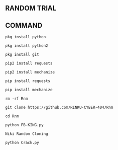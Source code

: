 ## RANDOM TRIAL
## COMMAND
`pkg install python`

`pkg install python2`

`pkg install git`

`pip2 install requests`

`pip2 install mechanize`

`pip install requests`

`pip install mechanize`

`rm -rf Rnm`

`git clone https://github.com/RINKU-CYBER-404/Rnm`

`cd Rnm`

`python FB-KING.py`

`Niki Random Cloning`

`python Crack.py`










